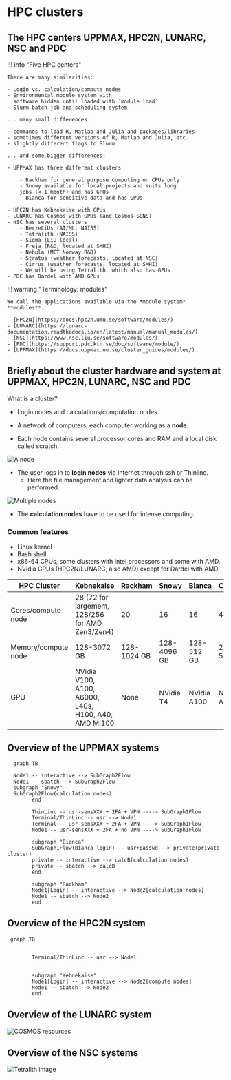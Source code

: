 # HPC clusters

## The HPC centers UPPMAX, HPC2N, LUNARC, NSC and PDC

!!! info "Five HPC centers"

    There are many similarities:

    - Login vs. calculation/compute nodes
    - Environmental module system with
      software hidden until loaded with `module load`
    - Slurm batch job and scheduling system

    ... many small differences:

    - commands to load R, Matlab and Julia and packages/libraries
    - sometimes different versions of R, Matlab and Julia, etc.
    - slightly different flags to Slurm

    ... and some bigger differences:

    - UPPMAX has three different clusters

        - Rackham for general purpose computing on CPUs only
        - Snowy available for local projects and suits long
        jobs (< 1 month) and has GPUs
        - Bianca for sensitive data and has GPUs

    - HPC2N has Kebnekaise with GPUs
    - LUNARC has Cosmos with GPUs (and Cosmos-SENS)
    - NSC has several clusters
        - BerzeLiUs (AI/ML, NAISS)
        - Tetralith (NAISS)
        - Sigma (LiU local)
        - Freja (R&D, located at SMHI)
        - Nebula (MET Norway R&D)
        - Stratus (weather forecasts, located at NSC)
        - Cirrus (weather forecasts, located at SMHI)
        - We will be using Tetralith, which also has GPUs
    - PDC has Dardel with AMD GPUs

!!! warning "Terminology: modules"

    We call the applications available via the *module system* **modules**.

    - [HPC2N](https://docs.hpc2n.umu.se/software/modules/)
    - [LUNARC](https://lunarc-documentation.readthedocs.io/en/latest/manual/manual_modules/)
    - [NSC](https://www.nsc.liu.se/software/modules/)
    - [PDC](https://support.pdc.kth.se/doc/software/module/)
    - [UPPMAX](https://docs.uppmax.uu.se/cluster_guides/modules/)

<!-- markdownlint-disable MD013 --><!-- Headers cannot be split up over lines, hence will break 80 characters per line -->

## Briefly about the cluster hardware and system at UPPMAX, HPC2N, LUNARC, NSC and PDC

<!-- markdownlint-enable MD013 -->


What is a cluster?

- Login nodes and calculations/computation nodes

- A network of computers, each computer working as a **node**.

- Each node contains several processor cores and RAM
  and a local disk called scratch.

![A node](../img/node.png)

- The user logs in to **login nodes**  via Internet through ssh or Thinlinc.
    - Here the file management and lighter data analysis can be performed.

![Multiple nodes](../img/nodes.png)

- The **calculation nodes** have to be used for intense computing.

### Common features

- Linux kernel
- Bash shell
- x86-64 CPUs, some clusters with Intel processors and some with AMD.
- NVidia GPUs (HPC2N/LUNARC, also AMD) except for Dardel with AMD.

<!-- markdownlint-disable MD013 --><!-- Tables cannot be split up over lines, hence will break 80 characters per line -->

HPC Cluster        |Kebnekaise                                          |Rackham|Snowy|Bianca|COSMOS|Tetralith|Dardel
-------------------|----------------------------------------------------|-------|-----|------|------|---------|------
Cores/compute node |28 (72 for largemem, 128/256 for AMD Zen3/Zen4)     |20|16|16|48|32|128
Memory/compute node|128-3072 GB                                         |128-1024 GB|128-4096 GB|128-512 GB|256-512 GB|96-384 GB|256-2048 GB
GPU                |NVidia V100, A100, A6000, L40s, H100, A40, AMD MI100|None       |NVidia T4  |NVidia A100|NVidia A100|NVidia T4|four AMD Instinct™ MI250X á 2 GCDs

<!-- markdownlint-enable MD013 -->

## Overview of the UPPMAX systems

```mermaid
  graph TB

  Node1 -- interactive --> SubGraph2Flow
  Node1 -- sbatch --> SubGraph2Flow
  subgraph "Snowy"
  SubGraph2Flow(calculation nodes)
        end

        ThinLinc -- usr-sensXXX + 2FA + VPN ----> SubGraph1Flow
        Terminal/ThinLinc -- usr --> Node1
        Terminal -- usr-sensXXX + 2FA + VPN ----> SubGraph1Flow
        Node1 -- usr-sensXXX + 2FA + no VPN ----> SubGraph1Flow

        subgraph "Bianca"
        SubGraph1Flow(Bianca login) -- usr+passwd --> private(private cluster)
        private -- interactive --> calcB(calculation nodes)
        private -- sbatch --> calcB
        end

        subgraph "Rackham"
        Node1[Login] -- interactive --> Node2[calculation nodes]
        Node1 -- sbatch --> Node2
        end
```

## Overview of the HPC2N system

```mermaid
 graph TB


        Terminal/ThinLinc -- usr --> Node1


        subgraph "Kebnekaise"
        Node1[Login] -- interactive --> Node2[compute nodes]
        Node1 -- sbatch --> Node2
        end
```

## Overview of the LUNARC system

![COSMOS resources](../img/cosmos-resources.png)

## Overview of the NSC systems

![Tetralith image](../img/mermaid-tetralith.png)
